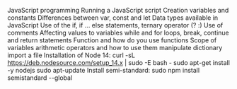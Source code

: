 JavaScript programming
Running a JavaScript script
Creation variables and constants
Differences between var, const and let
Data types available in JavaScript
Use of the if, if ... else statements, ternary operator (? :)
Use of comments
Affecting values to variables
while and for loops, break, continue and return statements
Function and how do you use functions
Scope of variables
arithmetic operators and how to use them
manipulate dictionary
import a file
Installation of Node 14:
	curl -sL https://deb.nodesource.com/setup_14.x | sudo -E bash -
	sudo apt-get install -y nodejs
	sudo apt-update
Install semi-standard:
	sudo npm install semistandard --global
